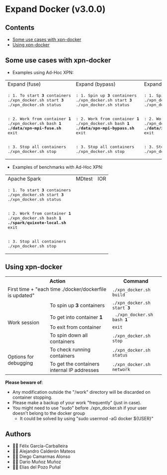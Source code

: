 # Expand Docker (v3.0.0)

## Contents

 * [Some use cases with xpn-docker](https://github.com/xpn-arcos/xpn-docker/#some-use-cases-with-xpn-docker)
 * [Using xpn-docker](https://github.com/xpn-arcos/xpn-docker/#using-xpn-docker)


## Some use cases with xpn-docker

* Examples using Ad-Hoc XPN:

<html>
 <table>

  <tr>
  <td>
Expand (fuse)
  </td>
  <td>
Expand (bypass)
  </td>
  <td>
Expand (native)
  </td>
  </tr>

  <tr>
  <td>
<pre>
: 1. To start <b>3</b> containers
./xpn_docker.sh start <b>3</b>
./xpn_docker.sh status
<br>
: 2. Work from container <b>1</b>
./xpn_docker.sh bash <b>1</b>
<b>./data/xpn-mpi-fuse.sh</b>
exit
<br>
: 3. Stop all containers
./xpn_docker.sh stop
</pre>
  </td>
  <td>
<pre>
: 1. Spin up <b>3</b> containers
./xpn_docker.sh start <b>3</b>
./xpn_docker.sh status
<br>
: 2. Work from container <b>1</b>
./xpn_docker.sh bash <b>1</b>
<b>./data/xpn-mpi-bypass.sh</b>
exit
<br>
: 3. Stop all containers
./xpn_docker.sh stop
</pre>
  </td>
  <td>
<pre>
: 1. Spin up <b>3</b> containers
./xpn_docker.sh start <b>3</b>
./xpn_docker.sh status
<br>
: 2. Work from container <b>1</b>
./xpn_docker.sh bash <b>1</b>
<b>./data/xpn-mpi-native.sh</b>
exit
<br>
: 3. Stop all containers
./xpn_docker.sh stop
</pre>
  </td>
  </tr>

 </table>
</html>


* Examples of benchmarks with Ad-Hoc XPN:

<html>
 <table>

  <tr>
  <td>
Apache Spark
  </td>
  <td>
MDtest
  </td>
  <td>
IOR
  </td>
  </tr>

  <tr>
  <td>
<pre>
: 1. To start <b>3</b> containers
./xpn_docker.sh start <b>3</b>
./xpn_docker.sh status
<br>
: 2. Work from container <b>1</b>
./xpn_docker.sh bash <b>1</b>
<b>./spark/quixote-local.sh</b>
exit
<br>
: 3. Stop all containers
./xpn_docker.sh stop
</pre>
  </td>
  <td>
<pre>
</pre>
  </td>
  <td>
<pre>
</pre>
  </td>
  </tr>

 </table>
</html>


## Using xpn-docker

<html>
 <table>
  <tr>
  <th colspan="2">Action</th>
  <th>Command</th>
  </tr>

  <tr>
  <td colspan="2"> First time + "each time ./docker/dockerfile is updated"  </td>
  <td><code>./xpn_docker.sh build</code>
  </td>
  </tr>

  <tr>
  <td rowspan="4">
  Work session
  </td>
  <td colspan="1"> To spin up <b>3</b> containers </td>
  <td><code>./xpn_docker.sh start <b>3</b></code>
  </td>
  </tr>

  <tr>
  <td colspan="1"> To get into container <b>1</b>  </td>
  <td><code> ./xpn_docker.sh bash <b>1</b></code>
  </td>
  </tr>

  <tr>
  <td colspan="1"> To exit from container </td>
  <td><code>exit</code>  </td>
  </tr>

  <tr>
  <td colspan="1"> To spin down all containers </td>
  <td><code>./xpn_docker.sh stop</code>
  </td>
  </tr>

  <tr>
  <td rowspan="2">
  Options for debugging
  </td>
  <td>  
  To check running containers
  </td>
  <td>
  <code>./xpn_docker.sh status</code>
  </td>
  </tr>

  <tr>
  <td>  
  To get the containers internal IP addresses
  </td>
  <td>
  <code>./xpn_docker.sh network</code>
  </td>
  </tr>
 
 </table>
</html>

**Please beware of**:
  * Any modification outside the "/work" directory will be discarded on container stopping.
  * Please make a backup of your work "frequently" (just in case).
  * You might need to use "sudo" before ./xpn_docker.sh if your user doesn't belong to the docker group
    * It could be solved by using "sudo usermod -aG docker ${USER}"


## Authors
* :technologist: Félix García-Carballeira
* :technologist: Alejandro Calderón Mateos
* :technologist: Diego Camarmas Alonso
* :technologist: Dario Muñoz Muñoz
* :technologist: Elias del Pozo Puñal

